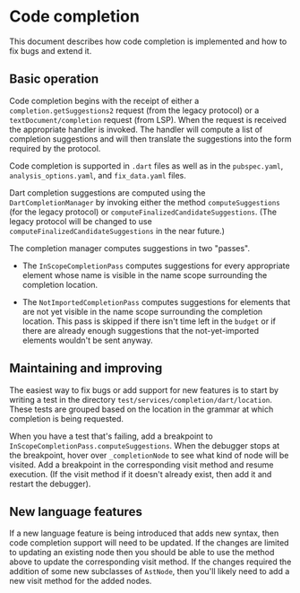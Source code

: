 # Code completion

This document describes how code completion is implemented and how to fix bugs
and extend it.

## Basic operation

Code completion begins with the receipt of either a `completion.getSuggestions2`
request (from the legacy protocol) or a `textDocument/completion` request (from
LSP). When the request is received the appropriate handler is invoked. The
handler will compute a list of completion suggestions and will then translate
the suggestions into the form required by the protocol.

Code completion is supported in `.dart` files as well as in the `pubspec.yaml`,
`analysis_options.yaml`, and `fix_data.yaml` files.

Dart completion suggestions are computed using the `DartCompletionManager` by
invoking either the method `computeSuggestions` (for the legacy protocol) or
`computeFinalizedCandidateSuggestions`. (The legacy protocol will be changed to
use `computeFinalizedCandidateSuggestions` in the near future.)

The completion manager computes suggestions in two "passes".

- The `InScopeCompletionPass` computes suggestions for every appropriate element
  whose name is visible in the name scope surrounding the completion location.

- The `NotImportedCompletionPass` computes suggestions for elements that are not
  yet visible in the name scope surrounding the completion location. This pass
  is skipped if there isn't time left in the `budget` or if there are already
  enough suggestions that the not-yet-imported elements wouldn't be sent anyway.

## Maintaining and improving

The easiest way to fix bugs or add support for new features is to start by
writing a test in the directory `test/services/completion/dart/location`. These
tests are grouped based on the location in the grammar at which completion is
being requested.

When you have a test that's failing, add a breakpoint to
`InScopeCompletionPass.computeSuggestions`. When the debugger stops at the
breakpoint, hover over `_completionNode` to see what kind of node will be
visited. Add a breakpoint in the corresponding visit method and resume
execution. (If the visit method if it doesn't already exist, then add it and
restart the debugger).

## New language features

If a new language feature is being introduced that adds new syntax, then code
completion support will need to be updated. If the changes are limited to
updating an existing node then you should be able to use the method above to
update the corresponding visit method. If the changes required the addition of
some new subclasses of `AstNode`, then you'll likely need to add a new visit
method for the added nodes.
